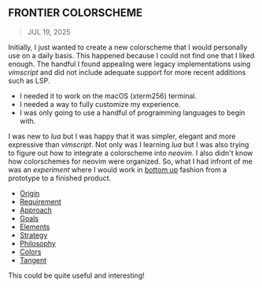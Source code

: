 ## FRONTIER COLORSCHEME
> JUL 19, 2025

Initially, I just wanted to create a new colorscheme that I would personally
use on a daily basis.  This happened because I could not find one that I liked
enough.  The handful I found appealing were legacy implementations using
_vimscript_ and did not include adequate support for more recent additions
such as LSP.

* I needed it to work on the macOS (xterm256) terminal.
* I needed a way to fully customize my experience.
* I was only going to use a handful of programming languages to begin with.

I was new to _lua_ but I was happy that it was simpler, elegant and
more expressive than _vimscript_.  Not only was I learning _lua_ but
I was also trying to figure out how to integrate a colorscheme into _neovim_.
I also didn't know how colorschemes for neovim were organized.
So, what I had infront of me was an _experiment_ where I would work in
[bottom up](https://rubocode.github.io/blog/2018-08-17/top-down-and-bottom-up)
fashion from a prototype to a finished product.

* [Origin](origin.md)
* [Requirement](requirement.md)
* [Approach](approach.md)
* [Goals](goals.md)
* [Elements](elements.md)
* [Strategy](strategy.md)
* [Philosophy](philosophy.md)
* [Colors](colors.md)
* [Tangent](tangent.md)

This could be quite useful and interesting!
